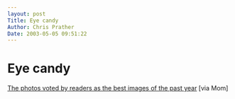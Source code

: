 ```yaml
---
layout: post
Title: Eye candy  
Author: Chris Prather
Date: 2003-05-05 09:51:22
---
```


# Eye candy
<a title="The photos voted by readers as the best images of the past year" href="http://www.gmcr.net/bestpics2002.htm">The photos voted by readers as the best images of the past year</a> [via Mom]


